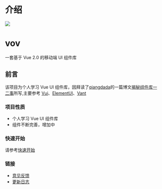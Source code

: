 # 介绍

<div class="vov-intro">
  <div class="vov-intro__logo" >
    <img src="https://github.com/LeeRayno/vov/blob/master/qrcode.png?raw=true">
  </div>
  <h1 class="vov-intro__title">vov</h1>
  <p class="vov-intro__subtitle">一套基于 Vue 2.0 的移动端 UI 组件库</p>
</div>

## 前言

该项目为个人学习 Vue UI 组件库，因拜读了[qiangdada](https://github.com/xuqiang521)的一篇博文[揭秘组件库一二事](https://xuqiang521.github.io/2018/03/%E6%8F%AD%E7%A7%98%E7%BB%84%E4%BB%B6%E5%BA%93%E4%B8%80%E4%BA%8C%E4%BA%8B/)所写,主要参考 [Vui](https://github.com/Brickies/vui)、[ElementUI](https://github.com/ElemeFE/element)、[Vant](https://github.com/youzan/vant)

### 项目性质

- 个人学习 Vue UI 组件库
- 组件不断完善，增加中

### 快速开始

请参考[快速开始](https://leerayno.github.io/vov/index.html#/start)

### 链接

- [意见反馈](https://github.com/LeeRayno/vov/issues)
- [更新日志](https://github.com/LeeRayno/vov/blob/master/CHANGELOG.md)
